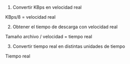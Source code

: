1. Convertir KBps en velocidad real

KBps/8 = velocidad real

2. Obtener el tiempo de descarga con velocidad real

Tamaño archivo / velocidad = tiempo real

3. Convertir tiempo real en distintas unidades de tiempo

Tiempo real
